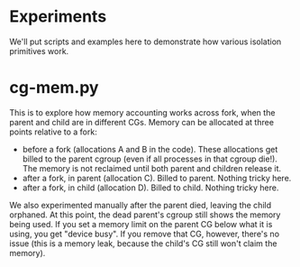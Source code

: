 # Experiments

We'll put scripts and examples here to demonstrate how various
isolation primitives work.

# cg-mem.py

This is to explore how memory accounting works across fork, when the
parent and child are in different CGs.  Memory can be allocated at
three points relative to a fork:

* before a fork (allocations A and B in the code).  These allocations
  get billed to the parent cgroup (even if all processes in that
  cgroup die!).  The memory is not reclaimed until both parent and
  children release it.
* after a fork, in parent (allocation C).  Billed to parent.  Nothing
  tricky here.
* after a fork, in child (allocation D).  Billed to child.  Nothing
  tricky here.

We also experimented manually after the parent died, leaving the child
orphaned.  At this point, the dead parent's cgroup still shows the
memory being used.  If you set a memory limit on the parent CG below
what it is using, you get "device busy".  If you remove that CG,
however, there's no issue (this is a memory leak, because the child's
CG still won't claim the memory).
